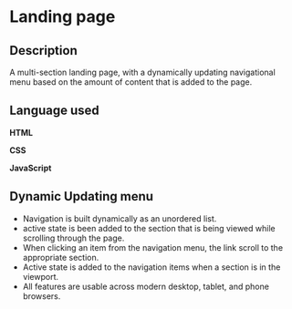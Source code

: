 # Landing page

## Description 

 A multi-section landing page, with a dynamically updating navigational menu based on the amount of content that is added to the page.

## Language used 

**HTML**

**CSS**

**JavaScript**

## Dynamic Updating menu

* Navigation is built dynamically as an unordered list.
* active state is been added to the section that is being viewed while scrolling through the page.
* When clicking an item from the navigation menu, the link scroll to the appropriate section.
* Active state is added to the navigation items when a section is in the viewport.
* All features are usable across modern desktop, tablet, and phone browsers.
